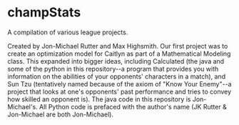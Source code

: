 # champStats
A compilation of various league projects.

Created by Jon-Michael Rutter and Max Highsmith.  Our first project was to create an optimization model for Caitlyn as part of a Mathematical Modeling class.  This expanded into bigger ideas, including Calculated (the java and some of the python in this repository--a program that provides you with information on the abilities of your opponents' characters in a match), and Sun Tzu (tentatively named because of the axiom of "Know Your Enemy"--a project that looks at one's opponents' past performance and tries to convey how skilled an opponent is).
The java code in this repository is Jon-Michael's.  All Python code is prefaced with the author's name (JK Rutter & Jon-Michael are both Jon-Michael).
